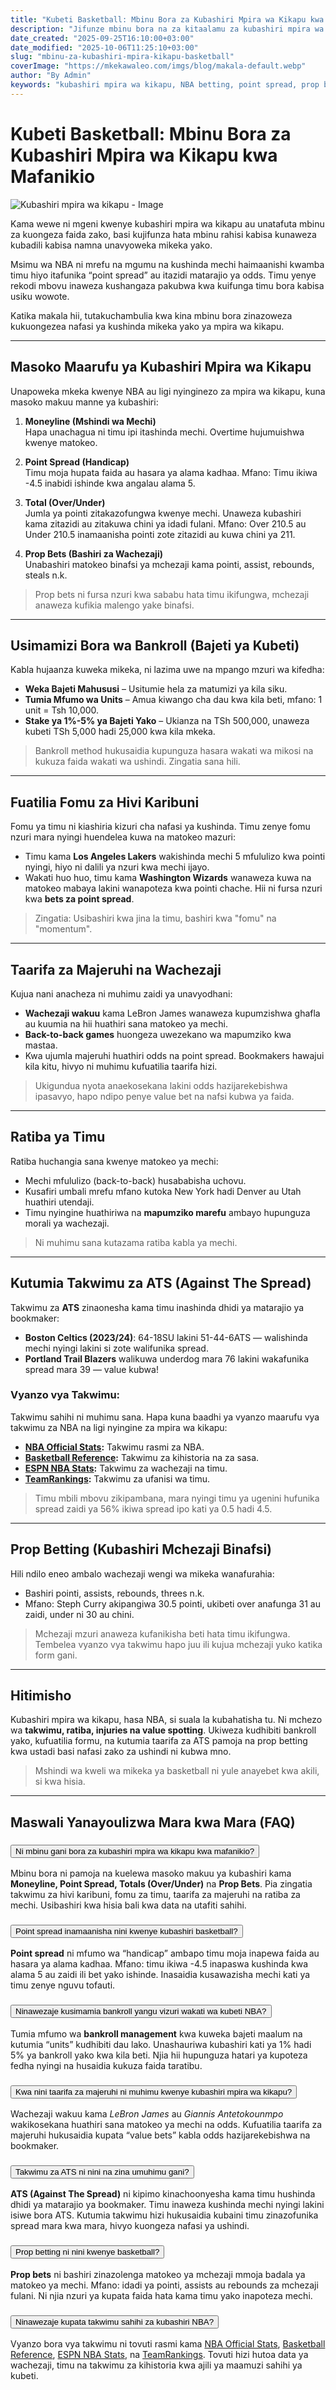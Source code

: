 ```yaml
---
title: "Kubeti Basketball: Mbinu Bora za Kubashiri Mpira wa Kikapu kwa Mafanikio"
description: "Jifunze mbinu bora na za kitaalamu za kubashiri mpira wa kikapu (NBA) kwa faida — kutoka point spread, prop bets hadi usimamizi wa bajeti yako."
date_created: "2025-09-25T16:10:00+03:00"
date_modified: "2025-10-06T11:25:10+03:00"
slug: "mbinu-za-kubashiri-mpira-kikapu-basketball"
coverImage: "https://mkekawaleo.com/imgs/blog/makala-default.webp"
author: "By Admin"
keywords: "kubashiri mpira wa kikapu, NBA betting, point spread, prop bets, bankroll, basketball betting Tanzania"
---
```



# Kubeti Basketball: Mbinu Bora za Kubashiri Mpira wa Kikapu kwa Mafanikio

![Kubashiri mpira wa kikapu - Image](/imgs/blog/makala-default.webp)

Kama wewe ni mgeni kwenye kubashiri mpira wa kikapu au unatafuta mbinu za kuongeza faida zako, basi kujifunza hata mbinu rahisi kabisa kunaweza kubadili kabisa namna unavyoweka mikeka yako.

Msimu wa NBA ni mrefu na mgumu na kushinda mechi haimaanishi kwamba timu hiyo itafunika “point spread” au itazidi matarajio ya odds. Timu yenye rekodi mbovu inaweza kushangaza pakubwa kwa kuifunga timu bora kabisa usiku wowote.

Katika makala hii, tutakuchambulia kwa kina mbinu bora zinazoweza kukuongezea nafasi ya kushinda mikeka yako ya mpira wa kikapu.

---

## Masoko Maarufu ya Kubashiri Mpira wa Kikapu

Unapoweka mkeka kwenye NBA au ligi nyinginezo za mpira wa kikapu, kuna masoko makuu manne ya kubashiri:

1. **Moneyline (Mshindi wa Mechi)**  
  Hapa unachagua ni timu ipi itashinda mechi. Overtime hujumuishwa kwenye matokeo.

2. **Point Spread (Handicap)**  
  Timu moja hupata faida au hasara ya alama kadhaa. Mfano: Timu ikiwa -4.5 inabidi ishinde kwa angalau alama 5.

3. **Total (Over/Under)**  
  Jumla ya pointi zitakazofungwa kwenye mechi. Unaweza kubashiri kama zitazidi au zitakuwa chini ya idadi fulani. Mfano: Over 210.5 au Under 210.5 inamaanisha pointi zote zitazidi au kuwa chini ya 211.

4. **Prop Bets (Bashiri za Wachezaji)**  
  Unabashiri matokeo binafsi ya mchezaji kama pointi, assist, rebounds, steals n.k.

> Prop bets ni fursa nzuri kwa sababu hata timu ikifungwa, mchezaji anaweza kufikia malengo yake binafsi.

---

## Usimamizi Bora wa Bankroll (Bajeti ya Kubeti)

Kabla hujaanza kuweka mikeka, ni lazima uwe na mpango mzuri wa kifedha:

- **Weka Bajeti Mahususi** – Usitumie hela za matumizi ya kila siku.
- **Tumia Mfumo wa Units** – Amua kiwango cha dau kwa kila beti, mfano: 1 unit = Tsh 10,000.
- **Stake ya 1%-5% ya Bajeti Yako** – Ukianza na TSh 500,000, unaweza kubeti TSh 5,000 hadi 25,000 kwa kila mkeka.

> Bankroll method hukusaidia kupunguza hasara wakati wa mikosi na kukuza faida wakati wa ushindi. Zingatia sana hili.

---

## Fuatilia Fomu za Hivi Karibuni

Fomu ya timu ni kiashiria kizuri cha nafasi ya kushinda. Timu zenye fomu nzuri mara nyingi huendelea kuwa na matokeo mazuri:

- Timu kama **Los Angeles Lakers** wakishinda mechi 5 mfululizo kwa pointi nyingi, hiyo ni dalili ya nzuri kwa mechi ijayo.
- Wakati huo huo, timu kama **Washington Wizards** wanaweza kuwa na matokeo mabaya lakini wanapoteza kwa pointi chache. Hii ni fursa nzuri kwa **bets za point spread**.

> Zingatia: Usibashiri kwa jina la timu, bashiri kwa "fomu" na "momentum".

---

## Taarifa za Majeruhi na Wachezaji

Kujua nani anacheza ni muhimu zaidi ya unavyodhani:

- **Wachezaji wakuu** kama LeBron James wanaweza kupumzishwa ghafla au kuumia na hii huathiri sana matokeo ya mechi.
- **Back-to-back games** huongeza uwezekano wa mapumziko kwa mastaa.
- Kwa ujumla majeruhi huathiri odds na point spread. Bookmakers hawajui kila kitu, hivyo ni muhimu kufuatilia taarifa hizi.

> Ukigundua nyota anaekosekana lakini odds hazijarekebishwa ipasavyo, hapo ndipo penye value bet na nafsi kubwa ya faida.

---

## Ratiba ya Timu

Ratiba huchangia sana kwenye matokeo ya mechi:

- Mechi mfululizo (back-to-back) husababisha uchovu.
- Kusafiri umbali mrefu mfano kutoka New York hadi Denver au Utah huathiri utendaji.
- Timu nyingine huathiriwa na **mapumziko marefu** ambayo hupunguza morali ya wachezaji.

> Ni muhimu sana kutazama ratiba kabla ya mechi.

---

## Kutumia Takwimu za ATS (Against The Spread)

Takwimu za **ATS** zinaonesha kama timu inashinda dhidi ya matarajio ya bookmaker:

- **Boston Celtics (2023/24)**: 64-18SU lakini 51-44-6ATS — walishinda mechi nyingi lakini si zote walifunika spread.
- **Portland Trail Blazers** walikuwa underdog mara 76 lakini wakafunika spread mara 39 — value kubwa!

### Vyanzo vya Takwimu:

Takwimu sahihi ni muhimu sana. Hapa kuna baadhi ya vyanzo maarufu vya takwimu za NBA na ligi nyingine za mpira wa kikapu:
- **[NBA Official Stats](https://www.nba.com/stats/):** Takwimu rasmi za NBA.
- **[Basketball Reference](https://www.basketball-reference.com/):** Takwimu za kihistoria na za sasa.
- **[ESPN NBA Stats](https://www.espn.com/nba/stats):** Takwimu za wachezaji na timu.
- **[TeamRankings](https://www.teamrankings.com/nba/):** Takwimu za ufanisi wa timu.

> Timu mbili mbovu zikipambana, mara nyingi timu ya ugenini hufunika spread zaidi ya 56% ikiwa spread ipo kati ya 0.5 hadi 4.5.

---

## Prop Betting (Kubashiri Mchezaji Binafsi)

Hili ndilo eneo ambalo wachezaji wengi wa mikeka wanafurahia:

- Bashiri pointi, assists, rebounds, threes n.k.
- Mfano: Steph Curry akipangiwa 30.5 pointi, ukibeti over anafunga 31 au zaidi, under ni 30 au chini.

> Mchezaji mzuri anaweza kufanikisha beti hata timu ikifungwa. Tembelea vyanzo vya takwimu hapo juu ili kujua mchezaji yuko katika form gani.

---

## Hitimisho

Kubashiri mpira wa kikapu, hasa NBA, si suala la kubahatisha tu. Ni mchezo wa **takwimu, ratiba, injuries na value spotting**. Ukiweza kudhibiti bankroll yako, kufuatilia formu, na kutumia taarifa za ATS pamoja na prop betting kwa ustadi basi nafasi zako za ushindi ni kubwa mno.

> Mshindi wa kweli wa mikeka ya basketball ni yule anayebet kwa akili, si kwa hisia.

---

<section itemscope itemtype="https://schema.org/FAQPage">
  <h2><i class="fas fa-question-circle me-2 text-warning"></i> Maswali Yanayoulizwa Mara kwa Mara (FAQ)</h2>

  <div class="accordion accordion-flush" id="faqAccordion">
    <!-- FAQ 1 -->
    <div class="accordion-item" itemscope itemprop="mainEntity" itemtype="https://schema.org/Question">
      <h3 class="accordion-header" id="faqHeading1">
        <button class="accordion-button collapsed" type="button" data-bs-toggle="collapse" data-bs-target="#faqCollapse1" aria-expanded="false" aria-controls="faqCollapse1">
          <span itemprop="name">Ni mbinu gani bora za kubashiri mpira wa kikapu kwa mafanikio?</span>
        </button>
      </h3>
      <div id="faqCollapse1" class="accordion-collapse collapse" aria-labelledby="faqHeading1" data-bs-parent="#faqAccordion" itemscope itemprop="acceptedAnswer" itemtype="https://schema.org/Answer">
        <div class="accordion-body" itemprop="text">
          Mbinu bora ni pamoja na kuelewa masoko makuu ya kubashiri kama <strong>Moneyline, Point Spread, Totals (Over/Under)</strong> na <strong>Prop Bets</strong>. Pia zingatia takwimu za hivi karibuni, fomu za timu, taarifa za majeruhi na ratiba za mechi. Usibashiri kwa hisia bali kwa data na utafiti sahihi.
        </div>
      </div>
    </div>
    <!-- FAQ 2 -->
    <div class="accordion-item" itemscope itemprop="mainEntity" itemtype="https://schema.org/Question">
      <h3 class="accordion-header" id="faqHeading2">
        <button class="accordion-button collapsed" type="button" data-bs-toggle="collapse" data-bs-target="#faqCollapse2" aria-expanded="false" aria-controls="faqCollapse2">
          <span itemprop="name">Point spread inamaanisha nini kwenye kubashiri basketball?</span>
        </button>
      </h3>
      <div id="faqCollapse2" class="accordion-collapse collapse" aria-labelledby="faqHeading2" data-bs-parent="#faqAccordion" itemscope itemprop="acceptedAnswer" itemtype="https://schema.org/Answer">
        <div class="accordion-body" itemprop="text">
          <strong>Point spread</strong> ni mfumo wa “handicap” ambapo timu moja inapewa faida au hasara ya alama kadhaa. Mfano: timu ikiwa -4.5 inapaswa kushinda kwa alama 5 au zaidi ili bet yako ishinde. Inasaidia kusawazisha mechi kati ya timu zenye nguvu tofauti.
        </div>
      </div>
    </div>
    <!-- FAQ 3 -->
    <div class="accordion-item" itemscope itemprop="mainEntity" itemtype="https://schema.org/Question">
      <h3 class="accordion-header" id="faqHeading3">
        <button class="accordion-button collapsed" type="button" data-bs-toggle="collapse" data-bs-target="#faqCollapse3" aria-expanded="false" aria-controls="faqCollapse3">
          <span itemprop="name">Ninawezaje kusimamia bankroll yangu vizuri wakati wa kubeti NBA?</span>
        </button>
      </h3>
      <div id="faqCollapse3" class="accordion-collapse collapse" aria-labelledby="faqHeading3" data-bs-parent="#faqAccordion" itemscope itemprop="acceptedAnswer" itemtype="https://schema.org/Answer">
        <div class="accordion-body" itemprop="text">
          Tumia mfumo wa <strong>bankroll management</strong> kwa kuweka bajeti maalum na kutumia “units” kudhibiti dau lako. Unashauriwa kubashiri kati ya 1% hadi 5% ya bankroll yako kwa kila beti. Njia hii hupunguza hatari ya kupoteza fedha nyingi na husaidia kukuza faida taratibu.
        </div>
      </div>
    </div>
    <!-- FAQ 4 -->
    <div class="accordion-item" itemscope itemprop="mainEntity" itemtype="https://schema.org/Question">
      <h3 class="accordion-header" id="faqHeading4">
        <button class="accordion-button collapsed" type="button" data-bs-toggle="collapse" data-bs-target="#faqCollapse4" aria-expanded="false" aria-controls="faqCollapse4">
          <span itemprop="name">Kwa nini taarifa za majeruhi ni muhimu kwenye kubashiri mpira wa kikapu?</span>
        </button>
      </h3>
      <div id="faqCollapse4" class="accordion-collapse collapse" aria-labelledby="faqHeading4" data-bs-parent="#faqAccordion" itemscope itemprop="acceptedAnswer" itemtype="https://schema.org/Answer">
        <div class="accordion-body" itemprop="text">
          Wachezaji wakuu kama <em>LeBron James</em> au <em>Giannis Antetokounmpo</em> wakikosekana huathiri sana matokeo ya mechi na odds. Kufuatilia taarifa za majeruhi hukusaidia kupata “value bets” kabla odds hazijarekebishwa na bookmaker.
        </div>
      </div>
    </div>
    <!-- FAQ 5 -->
    <div class="accordion-item" itemscope itemprop="mainEntity" itemtype="https://schema.org/Question">
      <h3 class="accordion-header" id="faqHeading5">
        <button class="accordion-button collapsed" type="button" data-bs-toggle="collapse" data-bs-target="#faqCollapse5" aria-expanded="false" aria-controls="faqCollapse5">
          <span itemprop="name">Takwimu za ATS ni nini na zina umuhimu gani?</span>
        </button>
      </h3>
      <div id="faqCollapse5" class="accordion-collapse collapse" aria-labelledby="faqHeading5" data-bs-parent="#faqAccordion" itemscope itemprop="acceptedAnswer" itemtype="https://schema.org/Answer">
        <div class="accordion-body" itemprop="text">
          <strong>ATS (Against The Spread)</strong> ni kipimo kinachoonyesha kama timu hushinda dhidi ya matarajio ya bookmaker. Timu inaweza kushinda mechi nyingi lakini isiwe bora ATS. Kutumia takwimu hizi hukusaidia kubaini timu zinazofunika spread mara kwa mara, hivyo kuongeza nafasi ya ushindi.
        </div>
      </div>
    </div>
    <!-- FAQ 6 -->
    <div class="accordion-item" itemscope itemprop="mainEntity" itemtype="https://schema.org/Question">
      <h3 class="accordion-header" id="faqHeading6">
        <button class="accordion-button collapsed" type="button" data-bs-toggle="collapse" data-bs-target="#faqCollapse6" aria-expanded="false" aria-controls="faqCollapse6">
          <span itemprop="name">Prop betting ni nini kwenye basketball?</span>
        </button>
      </h3>
      <div id="faqCollapse6" class="accordion-collapse collapse" aria-labelledby="faqHeading6" data-bs-parent="#faqAccordion" itemscope itemprop="acceptedAnswer" itemtype="https://schema.org/Answer">
        <div class="accordion-body" itemprop="text">
          <strong>Prop bets</strong> ni bashiri zinazolenga matokeo ya mchezaji mmoja badala ya matokeo ya mechi. Mfano: idadi ya pointi, assists au rebounds za mchezaji fulani. Ni njia nzuri ya kupata faida hata kama timu yako inapoteza mechi.
        </div>
      </div>
    </div>
    <!-- FAQ 7 -->
    <div class="accordion-item" itemscope itemprop="mainEntity" itemtype="https://schema.org/Question">
      <h3 class="accordion-header" id="faqHeading7">
        <button class="accordion-button collapsed" type="button" data-bs-toggle="collapse" data-bs-target="#faqCollapse7" aria-expanded="false" aria-controls="faqCollapse7">
          <span itemprop="name">Ninawezaje kupata takwimu sahihi za kubashiri NBA?</span>
        </button>
      </h3>
      <div id="faqCollapse7" class="accordion-collapse collapse" aria-labelledby="faqHeading7" data-bs-parent="#faqAccordion" itemscope itemprop="acceptedAnswer" itemtype="https://schema.org/Answer">
        <div class="accordion-body" itemprop="text">
          Vyanzo bora vya takwimu ni tovuti rasmi kama <a href="https://www.nba.com/stats/" target="_blank" rel="noopener">NBA Official Stats</a>, <a href="https://www.basketball-reference.com/" target="_blank" rel="noopener">Basketball Reference</a>, <a href="https://www.espn.com/nba/stats" target="_blank" rel="noopener">ESPN NBA Stats</a>, na <a href="https://www.teamrankings.com/nba/" target="_blank" rel="noopener">TeamRankings</a>. Tovuti hizi hutoa data ya wachezaji, timu na takwimu za kihistoria kwa ajili ya maamuzi sahihi ya kubeti.
        </div>
      </div>
    </div>
  </div>
</section>